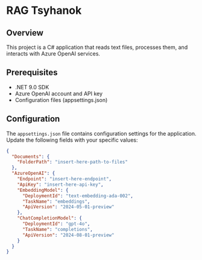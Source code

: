 # RAG Tsyhanok

## Overview

This project is a C# application that reads text files, processes them, and interacts with Azure OpenAI services.

## Prerequisites

- .NET 9.0 SDK
- Azure OpenAI account and API key
- Configuration files (appsettings.json)

## Configuration

The `appsettings.json` file contains configuration settings for the application. Update the following fields with your specific values:

```json
{
  "Documents": {
    "FolderPath": "insert-here-path-to-files"
  },
  "AzureOpenAI": {
    "Endpoint": "insert-here-endpoint",
    "ApiKey": "insert-here-api-key",
    "EmbeddingModel": {
      "DeploymentId": "text-embedding-ada-002",
      "TaskName": "embeddings",
      "ApiVersion": "2024-05-01-preview"
    },
    "ChatCompletionModel": {
      "DeploymentId": "gpt-4o",
      "TaskName": "completions",
      "ApiVersion": "2024-08-01-preview"
    }
  }
}
